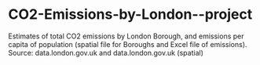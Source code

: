 # CO2-Emissions-by-London--project
Estimates of total CO2 emissions by London Borough, and emissions per capita of population (spatial file for Boroughs and Excel file of emissions). Source: data.london.gov.uk and data.london.gov.uk (spatial)
